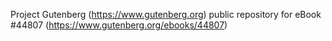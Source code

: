 Project Gutenberg (https://www.gutenberg.org) public repository for eBook #44807 (https://www.gutenberg.org/ebooks/44807)
